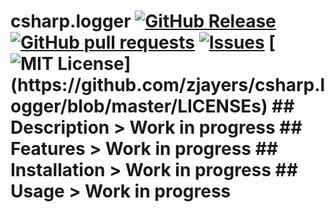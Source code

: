 # csharp.logger [![GitHub Release](https://img.shields.io/github/release/zjayers/csharp.logger.svg?style=flat)]() [![GitHub pull requests](https://img.shields.io/github/issues-pr/zjayers/csharp.logger.svg?style=flat)]() [![Issues](https://img.shields.io/github/issues-raw/zjayers/csharp.logger.svg?maxAge=25000)](https://github.com/zjayers/csharp.logger/issues) [![MIT License](https://img.shields.io/apm/l/atomic-ui.svg?)](https://github.com/zjayers/csharp.logger/blob/master/LICENSEs) ## Description > Work in progress ## Features > Work in progress ## Installation > Work in progress ## Usage > Work in progress
